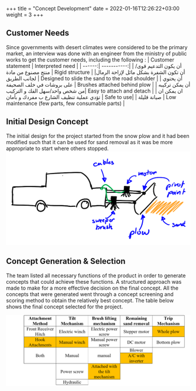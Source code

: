 +++
title = "Concept Development"
date = 2022-01-16T12:26:22+03:00
weight = 3
+++

## Customer Needs 
Since governments with desert climates were considered to be the primary market, an interview was done with an engineer from the ministry of public works to get the customer needs, including the following :
| Customer statement | Interpreted need |
| ------:| -----------:|
| أن يكون التدعيم قوى/منتج مصنوع من مادة | Rigid structure |
|أن تكون الشفرة بشكل مائل لإزاحة الرمال لجانب الطريق |  Designed to slide the sand to the road shoulder |
| أن يحتوي على بروشات في خلف الصحيفة | Brushes attached behind plow |
|  أن يمكن تركيبه من شخص واحد/سهل الفك و التركيب| Easy to attach and detach |
| ان يمكن ان تؤدي عملية تنظيف الشارع ب مفردك و بأمان | Safe to use|
| صيانة قليلة | Low maintenance (few parts, few consumable parts) |



## Initial Design Concept
The initial design for the project started from the snow plow and it had been modified such that it
can be used for sand removal as it was be more appropriate to start where others stopped.
![](images/fvgcv.png?width=40pc)
## Concept Generation & Selection
The team listed all necessary functions of the product in order to generate
concepts that could achieve these functions. A structured approach was made to
make for a more effective decision on the final concept. All the concepts that were generated went
through a concept screening and scoring method to obtain the relatively best concept. The table below shows the final concept selected for the project.

![](images/bbhbhb.png)